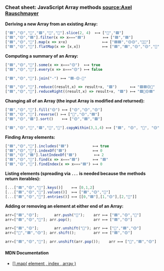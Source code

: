 ### Cheat sheet: JavaScript Array methods [source:Axel Rauschmayer](https://gist.github.com/rauschma/6cdeb4af7586aa03baed2f925e0a084b)

**Deriving a new Array from an existing Array:**

```js
["🟦","🟡","🔺","🟩","🛑","🔴"].slice(2, 4)  ⟼ ["🔺","🟩"]
["🟦","🟡","🟦"].filter(x => x==="🟦")        ⟼ ["🟦","🟦"]
["🟦","🟡","🔺"].map(x => x+x)                ⟼ ["🟦🟦","🟡🟡","🔺🔺"]
["🟦","🟡","🔺"].flatMap(x => [x,x])          ⟼ ["🟦","🟦","🟡","🟡","🔺","🔺"]
```

**Computing a summary of an Array:**

```js
["🟦","🟡","🔺"].some(x => x==="🟡")  ⟼ true
["🟦","🟡","🔺"].every(x => x==="🟡") ⟼ false

["🟦","🟡","🔺"].join("-") ⟼ "🟦-🟡-🔺"

["🟦","🟡","🔺"].reduce((result,x) => result+x, "🟩")      ⟼ "🟩🟦🟡🔺"
["🟦","🟡","🔺"].reduceRight((result,x) => result+x, "🟩") ⟼ "🟩🔺🟡🟦"
```

**Changing all of an Array (the input Array is modified and returned):**

```js
["🟦","🟡","🔺"].fill("🟡") ⟼ ["🟡","🟡","🟡"]
["🟦","🟡","🔺"].reverse() ⟼ ["🔺","🟡","🟦"]
["🟦","🟡","🟩"].sort()    ⟼ ["🟡","🟦","🟩"]

["🟦","🟡","🔺","🟩","🛑","🔴"].copyWithin(3,1,4) ⟼ ["🟦", "🟡", "🔺", "🟡", "🔺", "🟩"]
```

**Finding Array elements:**

```js
["🟦","🟡","🔺"].includes("🟦")           ⟼ true
["🟦","🟡","🔺"].indexOf("🟦")            ⟼ 0
["🟦","🟡","🟦"].lastIndexOf("🟦")        ⟼ 2
["🟦","🟡","🔺"].find(x => x==="🟦")      ⟼ "🟦"
["🟦","🟡","🔺"].findIndex(x => x==="🟦") ⟼ 0
```

**Listing elements (spreading via `...` is needed because the methods return iterables):**

```js
[...["🟦","🟡","🔺"].keys()]    ⟼ [0,1,2]
[...["🟦","🟡","🔺"].values()]  ⟼ ["🟦","🟡","🔺"]
[...["🟦","🟡","🔺"].entries()] ⟼ [[0,"🟦"],[1,"🟡"],[2,"🔺"]]
```

**Adding or removing an element at either end of an Array:**

```js
arr=["🟦","🟡"];       arr.push("🔺");    arr ⟼ ["🟦","🟡","🔺"]
arr=["🟦","🟡","🔺"]; arr.pop();          arr ⟼ ["🟦","🟡"]

arr=["🟦","🟡"];       arr.unshift("🔺"); arr ⟼ ["🔺","🟦","🟡"]
arr=["🔺","🟦","🟡"]; arr.shift();        arr ⟼ ["🟦","🟡"]

arr=["🟦","🟡","🔺"]; arr.unshift(arr.pop());    arr ⟼ ["🔺","🟦","🟡"]
```

#### MDN Documentation

* [[].map( element , index , array )](https://developer.mozilla.org/en-US/docs/Web/JavaScript/Reference/Global_Objects/Array/map)
